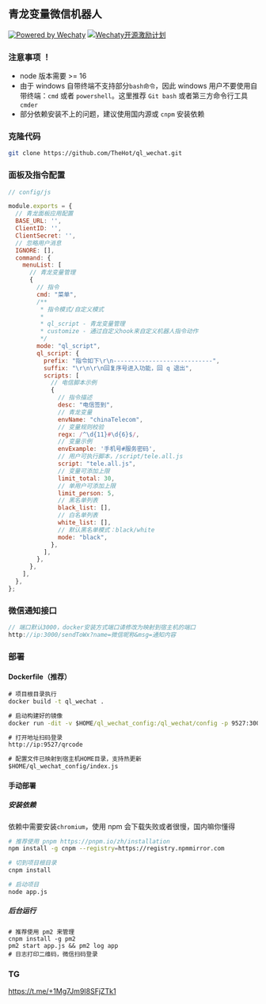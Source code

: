 ## 青龙变量微信机器人

[![Powered by Wechaty](https://img.shields.io/badge/Powered%20By-Wechaty-green.svg)](https://github.com/chatie/wechaty) [![Wechaty开源激励计划](https://img.shields.io/badge/Wechaty-开源激励计划-green.svg)](https://github.com/juzibot/Welcome/wiki/Everything-about-Wechaty)

### 注意事项 ！

- node 版本需要 >= 16  
- 由于 windows 自带终端不支持部分`bash命令`，因此 windows 用户不要使用自带终端：`cmd` 或者 `powershell`。这里推荐 `Git bash` 或者第三方命令行工具 `cmder`
- 部分依赖安装不上的问题，建议使用国内源或 `cnpm` 安装依赖  

### 克隆代码

```bash
git clone https://github.com/TheHot/ql_wechat.git
```

### 面板及指令配置

```javascript
// config/js

module.exports = {
  // 青龙面板应用配置
  BASE_URL: '',
  ClientID: '',
  ClientSecret: '',
  // 忽略用户消息
  IGNORE: [],
  command: {
    menuList: [
      // 青龙变量管理
      {
        // 指令
        cmd: "菜单",
        /**
         * 指令模式/自定义模式
         * 
         * ql_script - 青龙变量管理
         * customize - 通过自定义hook来自定义机器人指令动作
         */
        mode: "ql_script",
        ql_script: {
          prefix: "指令如下\r\n----------------------------",
          suffix: "\r\n\r\n回复序号进入功能，回 q 退出",
          scripts: [
            // 电信脚本示例
            {
              // 指令描述
              desc: "电信签到",
              // 青龙变量
              envName: "chinaTelecom",
              // 变量规则校验
              regx: /^\d{11}#\d{6}$/,
              // 变量示例
              envExample: '手机号#服务密码',
              // 用户可执行脚本，/script/tele.all.js
              script: "tele.all.js",
              // 变量可添加上限
              limit_total: 30,
              // 单用户可添加上限
              limit_person: 5,
              // 黑名单列表
              black_list: [],
              // 白名单列表
              white_list: [],
              // 默认黑名单模式：black/white
              mode: "black",
            },
          ],
        },
      },
    ],
  },
};
```

### 微信通知接口

```javascript
// 端口默认3000，docker安装方式端口请修改为映射到宿主机的端口
http://ip:3000/sendToWx?name=微信昵称&msg=通知内容
```

### 部署

#### Dockerfile（推荐）

```cmd
# 项目根目录执行
docker build -t ql_wechat .

# 启动构建好的镜像
docker run -dit -v $HOME/ql_wechat_config:/ql_wechat/config -p 9527:3000 --name ql_wechat ql_wechat

# 打开地址扫码登录
http://ip:9527/qrcode

# 配置文件已映射到宿主机HOME目录，支持热更新
$HOME/ql_wechat_config/index.js
```

#### 手动部署

##### 安装依赖

依赖中需要安装`chromium`，使用 npm 会下载失败或者很慢，国内嘛你懂得

```bash
# 推荐使用 pnpm https://pnpm.io/zh/installation
npm install -g cnpm --registry=https://registry.npmmirror.com

# 切到项目根目录
cnpm install

# 启动项目
node app.js
```

##### 后台运行

```shell
# 推荐使用 pm2 来管理
cnpm install -g pm2
pm2 start app.js && pm2 log app
# 日志打印二维码，微信扫码登录
```

### TG

https://t.me/+1Mg7Jm9I8SFjZTk1
